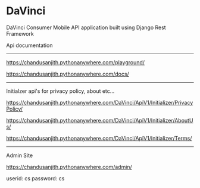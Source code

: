 # DaVinci
DaVinci Consumer Mobile API application built using Django Rest Framework

Api documentation 
***
https://chandusanjith.pythonanywhere.com/playground/

https://chandusanjith.pythonanywhere.com/docs/

***
Initialzer api's for privacy policy, about etc...

https://chandusanjith.pythonanywhere.com/DaVinci/ApiV1/Initializer/PrivacyPolicy/

https://chandusanjith.pythonanywhere.com/DaVinci/ApiV1/Initializer/AboutUs/

https://chandusanjith.pythonanywhere.com/DaVinci/ApiV1/Initializer/Terms/

***
Admin Site

https://chandusanjith.pythonanywhere.com/admin/

userid: cs
password: cs
